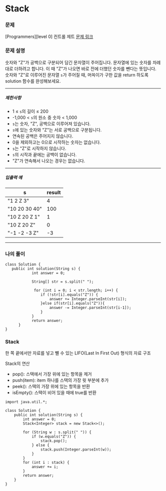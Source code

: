 # Stack

### 문제
[Programmers][level 0] 컨트롤 제트 [문제 링크](https://school.programmers.co.kr/learn/courses/30/lessons/120853) 

### 문제 설명

<p>숫자와 "Z"가 공백으로 구분되어 담긴 문자열이 주어집니다. 문자열에 있는 숫자를 차례대로 더하려고 합니다. 이 때 "Z"가 나오면 바로 전에 더했던 숫자를 뺀다는 뜻입니다. 숫자와 "Z"로 이루어진 문자열 <code>s</code>가 주어질 때, 머쓱이가 구한 값을 return 하도록 solution 함수를 완성해보세요.</p>

<hr>

<h5>제한사항</h5>

<ul>
<li>1 ≤ <code>s</code>의 길이 ≤ 200</li>
<li>-1,000 &lt; <code>s</code>의 원소 중 숫자 &lt; 1,000</li>
<li><code>s</code>는 숫자, "Z", 공백으로 이루어져 있습니다.</li>
<li><code>s</code>에 있는 숫자와 "Z"는 서로 공백으로 구분됩니다.</li>
<li>연속된 공백은 주어지지 않습니다.</li>
<li>0을 제외하고는 0으로 시작하는 숫자는 없습니다.</li>
<li><code>s</code>는 "Z"로 시작하지 않습니다.</li>
<li><code>s</code>의 시작과 끝에는 공백이 없습니다.</li>
<li>"Z"가 연속해서 나오는 경우는 없습니다.</li>
</ul>

<hr>

<h5>입출력 예</h5>
<table class="table">
        <thead><tr>
<th>s</th>
<th>result</th>
</tr>
</thead>
        <tbody><tr>
<td>"1 2 Z 3"</td>
<td>4</td>
</tr>
<tr>
<td>"10 20 30 40"</td>
<td>100</td>
</tr>
<tr>
<td>"10 Z 20 Z 1"</td>
<td>1</td>
</tr>
<tr>
<td>"10 Z 20 Z"</td>
<td>0</td>
</tr>
<tr>
<td>"-1 -2 -3 Z"</td>
<td>-3</td>
</tr>
</tbody>
      </table>
<hr>

### 나의 풀이
```
class Solution {
   public int solution(String s) {
	        int answer = 0;
	        
	        String[] str = s.split(" ");
	        
	         for (int i = 0; i < str.length; i++) {
				if (!str[i].equals("Z")) {
					answer += Integer.parseInt(str[i]);
				}else if(str[i].equals("Z")){
					answer -= Integer.parseInt(str[i-1]);
				}
			}
	        return answer;
	  }
}
```
### Stack
한 쪽 끝에서만 자료를 넣고 뺄 수 있는 LIFO(Last In First Out) 형식의 자료 구조

Stack의 연산
  * pop(): 스택에서 가장 위에 있는 항목을 제거
  * push(item): item 하나를 스택의 가장 윗 부분에 추가
  * peek(): 스택의 가장 위에 있는 항목을 반환
  * isEmpty(): 스택이 비어 있을 때에 true를 반환

```
import java.util.*;

class Solution {
    public int solution(String s) {
        int answer = 0;
        Stack<Integer> stack = new Stack<>();

        for (String w : s.split(" ")) {
            if (w.equals("Z")) {
                stack.pop();
            } else {
                stack.push(Integer.parseInt(w));
            }
        }
        for (int i : stack) {
            answer += i;
        }
        return answer;
    }
}

```
